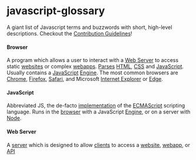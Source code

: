 # javascript-glossary
A giant list of Javascript terms and buzzwords with short, high-level descriptions. Checkout the [Contribution Guidelines](./Contributing.md)!


#### Browser
A program which allows a user to interact with a [Web Server](#web-server) to access static [websites](#website) or complex [webapps](#webapp). [Parses](#parser) [HTML](#html), [CSS](#CSS) and [JavaScript](#javascript). Usually contains a [JavaScript](#javascript) [Engine](#engine). The most common browsers are [Chrome](#Chrome), [Firefox](#Firefox), [Safari](#Safari), and Microsoft [Internet Explorer](#internet-explorer) or [Edge](#edge).

#### JavaScript
Abbreviated JS, the de-facto [implementation](#implementation) of the [ECMAScript](#ecmascript) scripting language. Runs in the [browser](#browser) with a JavaScript [Engine](#engine), or on a server with [Node](#node).

#### Web Server

A [server](#server) which is designed to allow [clients](#client) to access a [website](#website), [webapp](#webapp), or [API](#application-programming-interface)
